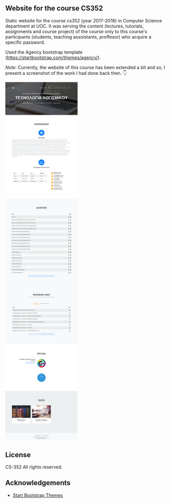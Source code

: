 
<!-- ABOUT THE PROJECT -->
## Website for the course CS352


Static website for the course cs352 (year 2017-2018) in Computer Science department at UOC. It was serving the content (lectures, tutorials, assignments and course project) of the course only to this course's participants (students, teaching assoistants, proffesor) who acquire a specific password.

Used the Agency bootstrap template (https://startbootstrap.com/themes/agency/).

*Note*: Currently, the website of this course has been extended a bit and so, I present a screenshot of the work I had done back then. 👇

<img src="images/cs352-website.png" alt="Website screenshot" width="45%">

<!-- There are many great README templates available on GitHub, however, I didn't find one that really suit my needs so I created this enhanced one. I want to create a README template so amazing that it'll be the last one you ever need.


<!-- LICENSE -->
## License

CS-352 All rights reserved.


<!-- ACKNOWLEDGEMENTS -->
## Acknowledgements
* [Start Bootstrap Themes](https://startbootstrap.com/themes/agency/)



<!-- MARKDOWN LINKS & IMAGES -->
<!-- https://www.markdownguide.org/basic-syntax/#reference-style-links -->
[contributors-shield]: https://img.shields.io/github/contributors/othneildrew/Best-README-Template.svg?style=flat-square
[contributors-url]: https://github.com/othneildrew/Best-README-Template/graphs/contributors
[forks-shield]: https://img.shields.io/github/forks/othneildrew/Best-README-Template.svg?style=flat-square
[forks-url]: https://github.com/othneildrew/Best-README-Template/network/members
[stars-shield]: https://img.shields.io/github/stars/othneildrew/Best-README-Template.svg?style=flat-square
[stars-url]: https://github.com/othneildrew/Best-README-Template/stargazers
[issues-shield]: https://img.shields.io/github/issues/othneildrew/Best-README-Template.svg?style=flat-square
[issues-url]: https://github.com/othneildrew/Best-README-Template/issues
[license-shield]: https://img.shields.io/github/license/othneildrew/Best-README-Template.svg?style=flat-square
[license-url]: https://github.com/othneildrew/Best-README-Template/blob/master/LICENSE.txt
[linkedin-shield]: https://img.shields.io/badge/-LinkedIn-black.svg?style=flat-square&logo=linkedin&colorB=555
[linkedin-url]: https://linkedin.com/in/gtopsis
[product-screenshot]: images/cs352-website.png



